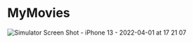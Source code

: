 # MyMovies
![Simulator Screen Shot - iPhone 13 - 2022-04-01 at 17 21 07](https://user-images.githubusercontent.com/60624768/161756097-1b849074-72f3-4f0b-8284-1011bb9fe5ae.png)
